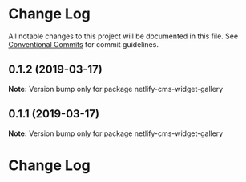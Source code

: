 # Change Log

All notable changes to this project will be documented in this file.
See [Conventional Commits](https://conventionalcommits.org) for commit guidelines.

## 0.1.2 (2019-03-17)

**Note:** Version bump only for package netlify-cms-widget-gallery





## 0.1.1 (2019-03-17)

**Note:** Version bump only for package netlify-cms-widget-gallery





# Change Log
